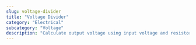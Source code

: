 ```yaml
---
slug: voltage-divider
title: "Voltage Divider"
category: "Electrical"
subcategory: "Voltage"
description: "Calculate output voltage using input voltage and resistors R1, R2."
---
```



